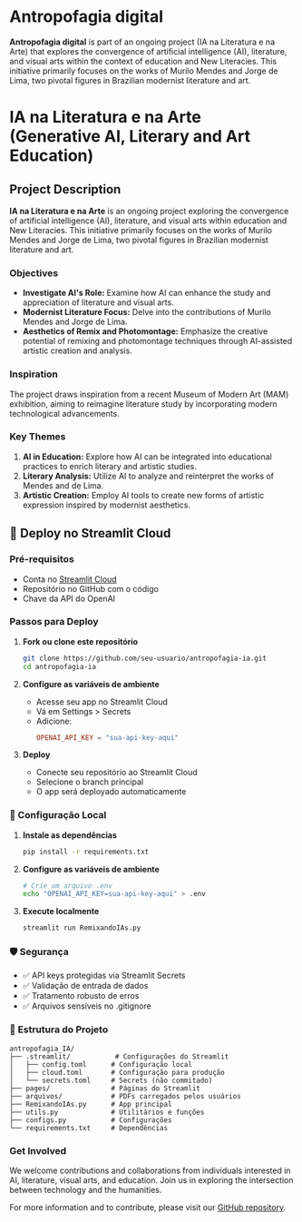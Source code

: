 # Antropofagia digital

**Antropofagia digital** is part of an ongoing project (IA na Literatura e na Arte) that explores the convergence of artificial intelligence (AI), literature, and visual arts within the context of education and New Literacies. This initiative primarily focuses on the works of Murilo Mendes and Jorge de Lima, two pivotal figures in Brazilian modernist literature and art.

# IA na Literatura e na Arte (Generative AI, Literary and Art Education)

## Project Description

**IA na Literatura e na Arte** is an ongoing project exploring the convergence of artificial intelligence (AI), literature, and visual arts within education and New Literacies. This initiative primarily focuses on the works of Murilo Mendes and Jorge de Lima, two pivotal figures in Brazilian modernist literature and art.

### Objectives

- **Investigate AI's Role:** Examine how AI can enhance the study and appreciation of literature and visual arts.
- **Modernist Literature Focus:** Delve into the contributions of Murilo Mendes and Jorge de Lima.
- **Aesthetics of Remix and Photomontage:** Emphasize the creative potential of remixing and photomontage techniques through AI-assisted artistic creation and analysis.

### Inspiration

The project draws inspiration from a recent Museum of Modern Art (MAM) exhibition, aiming to reimagine literature study by incorporating modern technological advancements.

### Key Themes

1. **AI in Education:** Explore how AI can be integrated into educational practices to enrich literary and artistic studies.
2. **Literary Analysis:** Utilize AI to analyze and reinterpret the works of Mendes and de Lima.
3. **Artistic Creation:** Employ AI tools to create new forms of artistic expression inspired by modernist aesthetics.

## 🚀 Deploy no Streamlit Cloud

### Pré-requisitos
- Conta no [Streamlit Cloud](https://share.streamlit.io/)
- Repositório no GitHub com o código
- Chave da API do OpenAI

### Passos para Deploy

1. **Fork ou clone este repositório**
   ```bash
   git clone https://github.com/seu-usuario/antropofagia-ia.git
   cd antropofagia-ia
   ```

2. **Configure as variáveis de ambiente**
   - Acesse seu app no Streamlit Cloud
   - Vá em Settings > Secrets
   - Adicione:
     ```toml
     OPENAI_API_KEY = "sua-api-key-aqui"
     ```

3. **Deploy**
   - Conecte seu repositório ao Streamlit Cloud
   - Selecione o branch principal
   - O app será deployado automaticamente

### 🔧 Configuração Local

1. **Instale as dependências**
   ```bash
   pip install -r requirements.txt
   ```

2. **Configure as variáveis de ambiente**
   ```bash
   # Crie um arquivo .env
   echo "OPENAI_API_KEY=sua-api-key-aqui" > .env
   ```

3. **Execute localmente**
   ```bash
   streamlit run RemixandoIAs.py
   ```

### 🛡️ Segurança

- ✅ API keys protegidas via Streamlit Secrets
- ✅ Validação de entrada de dados
- ✅ Tratamento robusto de erros
- ✅ Arquivos sensíveis no .gitignore

### 📁 Estrutura do Projeto

```
antropofagia_IA/
├── .streamlit/           # Configurações do Streamlit
│   ├── config.toml      # Configuração local
│   ├── cloud.toml       # Configuração para produção
│   └── secrets.toml     # Secrets (não commitado)
├── pages/               # Páginas do Streamlit
├── arquivos/            # PDFs carregados pelos usuários
├── RemixandoIAs.py      # App principal
├── utils.py             # Utilitários e funções
├── configs.py           # Configurações
└── requirements.txt     # Dependências
```

### Get Involved

We welcome contributions and collaborations from individuals interested in AI, literature, visual arts, and education. Join us in exploring the intersection between technology and the humanities.

For more information and to contribute, please visit our [GitHub repository](https://github.com/your-repository-link).
